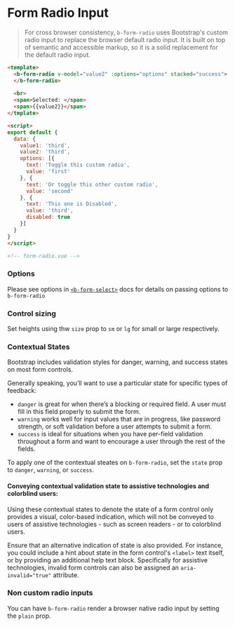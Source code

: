 # Form Radio Input

> For cross browser consistency, `b-form-radio` uses Bootstrap's custom
radio input to replace the browser default radio input. It is built on top of
semantic and accessible markup, so it is a solid replacement for the default radio input.

```html
<template>
  <b-form-radio v-model="value2" :options="options" stacked="success">
  </b-form-radio>
  
  <br>
  <span>Selected: </span>
  <span>{{value2}}</span>
</tmplate>

<script>
export default {
  data: {
    value1: 'third',
    value2: 'third',
    options: [{
      text: 'Toggle this custom radio',
      value: 'first'
    }, {
      text: 'Or toggle this other custom radio',
      value: 'second'
    }, {
      text: 'This one is Disabled',
      value: 'third',
      disabled: true
    }]
  }
}
</script>

<!-- form-radio.vue -->
```

### Options

Please see options in [`<b-form-select>`](./form-select) docs for details on passing options
to `b-form-radio`

### Control sizing
Set heights using thw `size` prop to `sm` or `lg` for small or large respectively. 

### Contextual States
Bootstrap includes validation styles for danger, warning, and success states on most form controls.

Generally speaking, you’ll want to use a particular state for specific types of feedback:
- `danger` is great for when there’s a blocking or required field. A user must fill in
this field properly to submit the form.
- `warning` works well for input values that are in progress, like password strength, or
soft validation before a user attempts to submit a form.
- `success` is ideal for situations when you have per-field validation throughout a form
and want to encourage a user through the rest of the fields.

To apply one of the contextual steates on `b-form-radio`, set the `state` prop
to `danger`, `warning`, or `success`.

#### Conveying contextual validation state to assistive technologies and colorblind users:
Using these contextual states to denote the state of a form control only provides
a visual, color-based indication, which will not be conveyed to users of assistive
technologies - such as screen readers - or to colorblind users.

Ensure that an alternative indication of state is also provided. For instance, you
could include a hint about state in the form control's `<label>` text itself, or by
providing an additional help text block. Specifically for assistive technologies, 
invalid form controls can also be assigned an `aria-invalid="true"` attribute.

### Non custom radio inputs
You can have `b-form-radio` render a browser native radio input by setting the `plain` prop.

